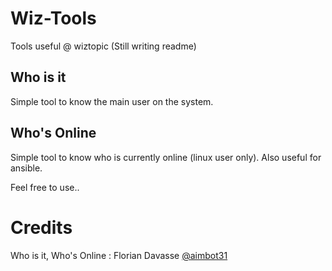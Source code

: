 # Wiz-Tools
Tools useful @ wiztopic
(Still writing readme)

## Who is it
Simple tool to know the main user on the system.

## Who's Online
Simple tool to know who is currently online (linux user only). Also useful for ansible.


Feel free to use..

# Credits
Who is it, Who's Online : Florian Davasse [@aimbot31](https://github.com/aimbot31)